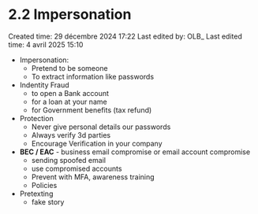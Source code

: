 # 2.2 Impersonation

Created time: 29 décembre 2024 17:22
Last edited by: OLB_
Last edited time: 4 avril 2025 15:10

- Impersonation:
    - Pretend to be someone
    - To extract information like passwords
- Indentity Fraud
    - to open a Bank account
    - for a loan at your name
    - for Government benefits (tax refund)
- Protection
    - Never give personal details our passwords
    - Always verify 3d parties
    - Encourage Verification in your company
- **BEC / EAC** - business email compromise or email account compromise
    - sending spoofed email
    - use compromised accounts
    - Prevent with MFA, awareness training
    - Policies
- Pretexting
    - fake story